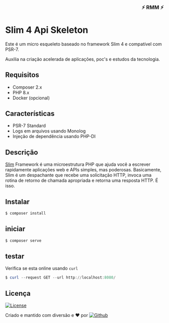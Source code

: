 <div align="right">

### ⚡ RMM ⚡

</div>

# Slim 4 Api Skeleton

Este é um micro esqueleto baseado no framework Slim 4 e compatível com PSR-7.

Auxilia na criação acelerada de aplicações, poc's e estudos da tecnologia.

## Requisitos

- Composer 2.x
- PHP 8.x
- Docker (opcional)

## Características

- PSR-7 Standard
- Logs em arquivos usando Monolog
- Injeção de dependência usando PHP-DI

## Descrição

[Slim](https://www.slimframework.com/) Framework é uma microestrutura PHP que ajuda você a escrever rapidamente aplicações web e APIs simples, mas poderosas. Basicamente, Slim é um despachante que recebe uma solicitação HTTP, invoca uma rotina de retorno de chamada apropriada e retorna uma resposta HTTP. É isso.


## Instalar

```powershell
$ composer install
```

## iniciar

```powershell
$ composer serve
```

## testar

Verifica se esta online usando `curl`

```powershell
$ curl --request GET --url http://localhost:8080/ 

```


## Licença

[![License](https://img.shields.io/badge/license-MIT-green?style=plastic)](LICENSE.md)


Criado e mantido com diversão e :heart: por [![Github](https://img.shields.io/badge/-ricardo%20melo%20martins-000?style=plastic&logo=github)](https://github.com/ricardo-melo-martins)